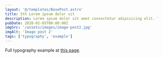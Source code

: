 ```yaml
---
layout: '@/templates/BasePost.astro'
title: 5th Lorem ipsum dolor sit
description: Lorem ipsum dolor sit amet consectetur adipisicing elit. Tenetur vero esse non molestias eos excepturi.
pubDate: 2020-02-05T00:00:00Z
imgSrc: '/assets/images/image-post2.jpg'
imgAlt: 'Image post 2'
tags: ['typography', 'example']
---
```


Full typography example at [this page](./sixth-post).
